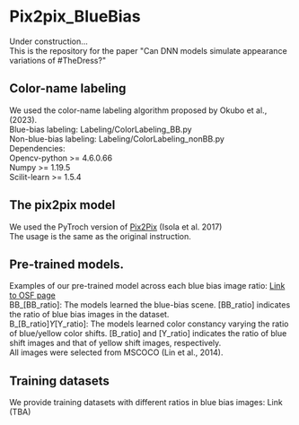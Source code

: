 # Pix2pix_BlueBias

Under construction...  
This is the repository for the paper "Can DNN models simulate appearance variations of #TheDress?"

## Color-name labeling
We used the color-name labeling algorithm proposed by Okubo et al., (2023).  
Blue-bias labeling: Labeling/ColorLabeling_BB.py  
Non-blue-bias labeling: Labeling/ColorLabeling_nonBB.py  
Dependencies:  
Opencv-python  >= 4.6.0.66  
Numpy  >= 1.19.5  
Scilit-learn  >= 1.5.4  

## The pix2pix model
We used the PyTroch version of [Pix2Pix](https://github.com/junyanz/pytorch-CycleGAN-and-pix2pix/tree/master) (Isola et al. 2017)  
The usage is the same as the original instruction.   

## Pre-trained models.
Examples of our pre-trained model across each blue bias image ratio: [Link to OSF page](https://osf.io/p8g9y/?view_only=2833c524b60446138dbb82579b4a5c27)  
BB_[BB_ratio]: The models learned the blue-bias scene. [BB_ratio] indicates the ratio of blue bias images in the dataset.  
B_[B_ratio]_Y_[Y_ratio]: The models learned color constancy varying the ratio of blue/yellow color shifts.  [B_ratio] and [Y_ratio] indicates the ratio of blue shift images and that of yellow shift images, respectively.   
All images were selected from MSCOCO (Lin et al., 2014).  

## Training datasets
We provide training datasets with different ratios in blue bias images: Link  (TBA)
